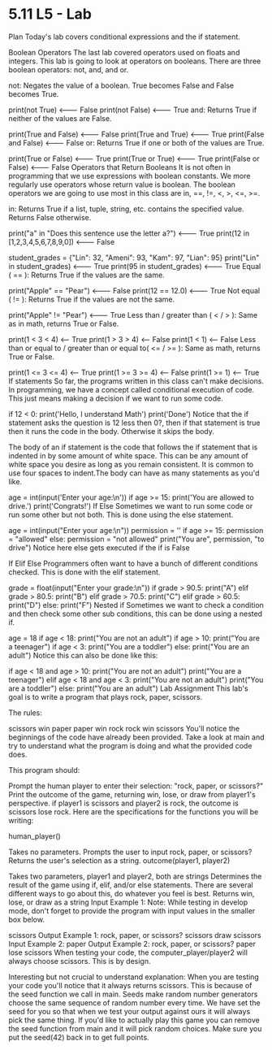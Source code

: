 # 5.11 L5 - Lab

Plan
Today's lab covers conditional expressions and the if statement.

Boolean Operators
The last lab covered operators used on floats and integers. This lab is going to look at operators on booleans. There are three boolean operators: not, and, and or.

not: Negates the value of a boolean. True becomes False and False becomes True.

print(not True)   <--- False
print(not False)  <--- True
and: Returns True if neither of the values are False.

print(True and False)    <--- False
print(True and True)     <--- True
print(False and False)   <--- False
or: Returns True if one or both of the values are True.

print(True or False)     <--- True
print(True or True)      <--- True
print(False or False)    <--- False
Operators that Return Booleans
It is not often in programming that we use expressions with boolean constants. We more regularly use operators whose return value is boolean. The boolean operators we are going to use most in this class are in, ==, !=, <, >, <=, >=.

in: Returns True if a list, tuple, string, etc. contains the specified value. Returns False otherwise.

print("a" in "Does this sentence use the letter a?")   <--- True
print(12 in [1,2,3,4,5,6,7,8,9,0])   <--- False

student_grades = {"Lin": 32, "Ameni": 93, "Kam": 97, "Lian": 95} 
print("Lin" in student_grades)       <--- True
print(95 in student_grades)          <--- True
Equal ( == ): Returns True if the values are the same.

print("Apple" == "Pear")     <--- False
print(12 == 12.0)            <--- True
Not equal ( != ): Returns True if the values are not the same.

print("Apple" != "Pear")      <--- True
Less than / greater than ( < / > ): Same as in math, returns True or False.

print(1 < 3 < 4)    <-- True
print(1 > 3 > 4)    <-- False
print(1 < 1)     <-- False
Less than or equal to / greater than or equal to( <= / >= ): Same as math, returns True or False.

print(1 <= 3 <= 4)  <-- True
print(1 >= 3 >= 4)  <-- False
print(1 >= 1)   <-- True
If statements
So far, the programs written in this class can't make decisions. In programming, we have a concept called conditional execution of code. This just means making a decision if we want to run some code.

if 12 < 0:
    print('Hello, I understand Math')
print('Done')
Notice that the if statement asks the question is 12 less then 0?, then if that statement is true then it runs the code in the body. Otherwise it skips the body.

The body of an if statement is the code that follows the if statement that is indented in by some amount of white space. This can be any amount of white space you desire as long as you remain consistent. It is common to use four spaces to indent.The body can have as many statements as you'd like.

age = int(input('Enter your age:\n'))
if age >= 15:
    print('You are allowed to drive.')
    print('Congrats!')
If Else
Sometimes we want to run some code or run some other but not both. This is done using the else statement.

age = int(input("Enter your age:\n"))
permission = ''
if age >= 15: 
    permission = "allowed"
else:
    permission = "not allowed"
print("You are", permission, "to drive")
Notice here else gets executed if the if is False

If Elif Else
Programmers often want to have a bunch of different conditions checked. This is done with the elif statement.

grade = float(input("Enter your grade:\n"))
if grade > 90.5:
    print("A")
elif grade > 80.5:
    print("B")
elif grade > 70.5:
    print("C")
elif grade > 60.5:
    print("D")
else:
    print("F")
Nested if
Sometimes we want to check a condition and then check some other sub conditions, this can be done using a nested if.

age = 18
if age < 18:
    print("You are not an adult")
    if age > 10:
          print("You are a teenager")
    if age < 3:
          print("You are a toddler")
else:
   print("You are an adult")
Notice this can also be done like this:

if age < 18 and age > 10:
    print("You are not an adult")
    print("You are a teenager")
elif age < 18 and age < 3:
    print("You are not an adult")
    print("You are a toddler")
else:
    print("You are an adult")
Lab Assignment
This lab's goal is to write a program that plays rock, paper, scissors.

The rules:

scissors win paper
paper win rock
rock win scissors
You'll notice the beginnings of the code have already been provided. Take a look at main and try to understand what the program is doing and what the provided code does.

This program should:

Prompt the human player to enter their selection: "rock, paper, or scissors?"
Print the outcome of the game, returning win, lose, or draw from player1's perspective.
if player1 is scissors and player2 is rock, the outcome is scissors lose rock.
Here are the specifications for the functions you will be writing:

human_player()

Takes no parameters.
Prompts the user to input rock, paper, or scissors?
Returns the user's selection as a string.
outcome(player1, player2)

Takes two parameters, player1 and player2, both are strings
Determines the result of the game using if, elif, and/or else statements. There are several different ways to go about this, do whatever you feel is best.
Returns win, lose, or draw as a string
Input Example 1:
Note: While testing in develop mode, don't forget to provide the program with input values in the smaller box below.

scissors
Output Example 1:
rock, paper, or scissors?
scissors draw scissors
Input Example 2:
paper
Output Example 2:
rock, paper, or scissors?
paper lose scissors
When testing your code, the computer_player/player2 will always choose scissors. This is by design.

Interesting but not crucial to understand explanation: When you are testing your code you'll notice that it always returns scissors. This is because of the seed function we call in main. Seeds make random number generators choose the same sequence of random number every time. We have set the seed for you so that when we test your output against ours it will always pick the same thing. If you'd like to actually play this game you can remove the seed function from main and it will pick random choices. Make sure you put the seed(42) back in to get full points.